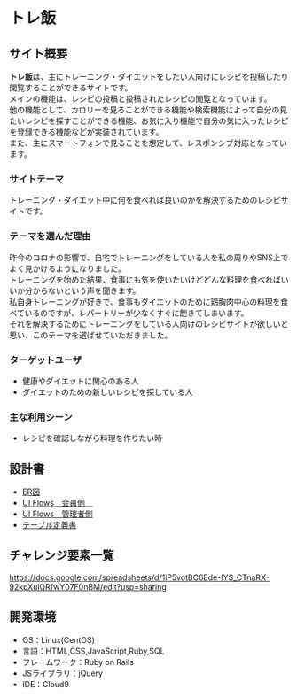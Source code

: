 # トレ飯

## サイト概要
**トレ飯**は、主にトレーニング・ダイエットをしたい人向けにレシピを投稿したり閲覧することができるサイトです。  
メインの機能は、レシピの投稿と投稿されたレシピの閲覧となっています。  
他の機能として、カロリーを見ることができる機能や検索機能によって自分の見たいレシピを探すことができる機能、お気に入り機能で自分の気に入ったレシピを登録できる機能などが実装されています。  
また、主にスマートフォンで見ることを想定して、レスポンシブ対応となっています。
### サイトテーマ
トレーニング・ダイエット中に何を食べれば良いのかを解決するためのレシピサイトです。

### テーマを選んだ理由
昨今のコロナの影響で、自宅でトレーニングをしている人を私の周りやSNS上でよく見かけるようになりました。  
トレーニングを始めた結果、食事にも気を使いたいけどどんな料理を食べればいいか分からないという声を聞きます。  
私自身トレーニングが好きで、食事もダイエットのために鶏胸肉中心の料理を食べているのですが、レパートリーが少なくすぐに飽きてしまいます。  
それを解決するためにトレーニングをしている人向けのレシピサイトが欲しいと思い、このテーマを選ばせていただきました。  

### ターゲットユーザ
- 健康やダイエットに関心のある人
- ダイエットのための新しいレシピを探している人

### 主な利用シーン
- レシピを確認しながら料理を作りたい時

## 設計書
- [ER図](https://drive.google.com/file/d/1ZjsV8mWFEESAiq90yNLtkP1X00P8-sl6/view?usp=sharing)
- [UI Flows　会員側　](https://drive.google.com/file/d/15tYLg2BRsuWrQOD-Zr3iHIyDWsnvFfpy/view?usp=sharing)
- [UI Flows　管理者側](https://drive.google.com/file/d/1hBcQvt3XypZlPV9YHpyXh7lTSNdsAgBP/view?usp=sharing)
- [テーブル定義書](https://docs.google.com/spreadsheets/d/1XQj2pY5ao0zJ0qVTi_4C2-dEfphZyPl5S6HzHakL79k/edit?usp=sharing)

## チャレンジ要素一覧
<https://docs.google.com/spreadsheets/d/1iP5votBC6Ede-IYS_CTnaRX-92kpXulQRfwY07F0nBM/edit?usp=sharing>

## 開発環境
- OS：Linux(CentOS)
- 言語：HTML,CSS,JavaScript,Ruby,SQL
- フレームワーク：Ruby on Rails
- JSライブラリ：jQuery
- IDE：Cloud9
